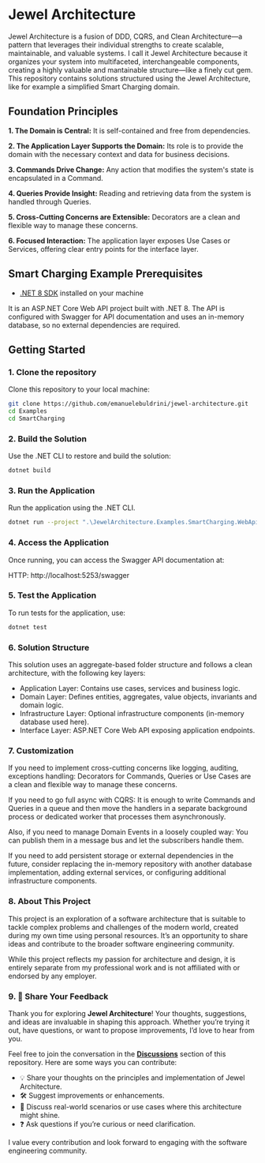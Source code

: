 # Jewel Architecture
Jewel Architecture is a fusion of DDD, CQRS, and Clean Architecture—a pattern that leverages their individual strengths to create scalable, maintainable, and valuable systems.
I call it Jewel Architecture because it organizes your system into multifaceted, interchangeable components, creating a highly valuable and mantainable structure—like a finely cut gem.
This repository contains solutions structured using the Jewel Architecture, like for example a simplified Smart Charging domain.
## Foundation Principles
**1. The Domain is Central:** It is self-contained and free from dependencies.

**2. The Application Layer Supports the Domain:** Its role is to provide the domain with the necessary context and data for business decisions.

**3. Commands Drive Change:** Any action that modifies the system's state is encapsulated in a Command.

**4. Queries Provide Insight:** Reading and retrieving data from the system is handled through Queries.

**5. Cross-Cutting Concerns are Extensible:** Decorators are a clean and flexible way to manage these concerns.

**6. Focused Interaction:** The application layer exposes Use Cases or Services, offering clear entry points for the interface layer.

## Smart Charging Example Prerequisites
- [.NET 8 SDK](https://dotnet.microsoft.com/download/dotnet/8.0) installed on your machine
  
It is an ASP.NET Core Web API project built with .NET 8. The API is configured with Swagger for API documentation and uses an in-memory database, so no external dependencies are required.

## Getting Started

### 1. Clone the repository

Clone this repository to your local machine:

```bash
git clone https://github.com/emanuelebuldrini/jewel-architecture.git
cd Examples
cd SmartCharging
```
### 2. Build the Solution
Use the .NET CLI to restore and build the solution:
```bash
dotnet build
```
### 3. Run the Application
Run the application using the .NET CLI.
```bash
dotnet run --project ".\JewelArchitecture.Examples.SmartCharging.WebApi\JewelArchitecture.Examples.SmartCharging.WebApi.csproj"
```
### 4. Access the Application
Once running, you can access the Swagger API documentation at:

HTTP: http://localhost:5253/swagger

### 5. Test the Application
To run tests for the application, use:
```bash
dotnet test
```
### 6. Solution Structure
This solution uses an aggregate-based folder structure and follows a clean architecture, with the following key layers:

- Application Layer: Contains use cases, services and business logic.
- Domain Layer: Defines entities, aggregates, value objects, invariants and domain logic.
- Infrastructure Layer: Optional infrastructure components (in-memory database used here).
- Interface Layer: ASP.NET Core Web API exposing application endpoints.
### 7. Customization
If you need to implement cross-cutting concerns like logging, auditing, exceptions handling: Decorators for Commands, Queries or Use Cases are a clean and flexible way to manage these concerns.

If you need to go full async with CQRS: It is enough to write Commands and Queries in a queue and then move the handlers in a separate background process or dedicated worker that processes them asynchronously.

Also, if you need to manage Domain Events in a loosely coupled way: You can publish them in a message bus and let the subscribers handle them.

If you need to add persistent storage or external dependencies in the future, consider replacing the in-memory repository with another database implementation, adding external services, or configuring additional infrastructure components.

### 8. About This Project

This project is an exploration of a software architecture that is suitable to tackle complex problems and challenges of the modern world, created during my own time using personal resources. It’s an opportunity to share ideas and contribute to the broader software engineering community. 

While this project reflects my passion for architecture and design, it is entirely separate from my professional work and is not affiliated with or endorsed by any employer.


### 9. 💬 Share Your Feedback

Thank you for exploring **Jewel Architecture**! Your thoughts, suggestions, and ideas are invaluable in shaping this approach. Whether you’re trying it out, have questions, or want to propose improvements, I’d love to hear from you.

Feel free to join the conversation in the **[Discussions](https://github.com/emanuelebuldrini/jewel-architecture/discussions)** section of this repository. Here are some ways you can contribute:

- 💡 Share your thoughts on the principles and implementation of Jewel Architecture.
- 🛠 Suggest improvements or enhancements.
- 🧪 Discuss real-world scenarios or use cases where this architecture might shine.
- ❓ Ask questions if you’re curious or need clarification.

I value every contribution and look forward to engaging with the software engineering community. 


